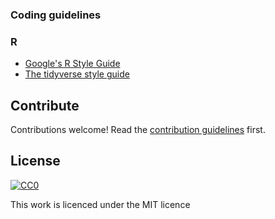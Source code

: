 ### Coding guidelines 
### R
- [Google's R Style Guide](https://google.github.io/styleguide/Rguide.xml)
- [The tidyverse style guide](http://style.tidyverse.org/)

## Contribute

Contributions welcome! Read the [contribution guidelines](contributing.md) first.

## License

[![CC0](http://mirrors.creativecommons.org/presskit/buttons/88x31/svg/cc-zero.svg)](http://creativecommons.org/publicdomain/zero/1.0)

This work is licenced under the MIT licence
